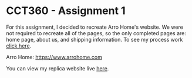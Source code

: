 # CCT360 - Assignment 1

For this assignment, I decided to recreate Arro Home's website. We were not required to recreate all of the pages, so the only completed pages are: home page, about us, and shipping information. To see my process work [click here](cct360-a1-process.pdf).

Arro Home: https://www.arrohome.com

You can view my replica website live [here](https://jessly5.github.io/CCT-Web-Design/360/a1/).